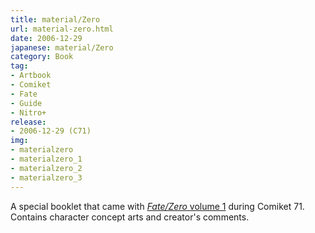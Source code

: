 ```yaml
---
title: material/Zero
url: material-zero.html
date: 2006-12-29
japanese: material/Zero
category: Book
tag:
- Artbook
- Comiket
- Fate
- Guide
- Nitro+
release:
- 2006-12-29 (C71)
img:
- materialzero
- materialzero_1
- materialzero_2
- materialzero_3
---
```


A special booklet that came with [*Fate/Zero* volume 1](fate-zero-1.html) during Comiket 71. Contains character concept arts and creator's comments.